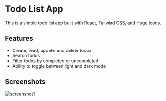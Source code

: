 # Todo List App

This is a simple todo list app built with React, Tailwind CSS, and Huge Icons.

## Features

- Create, read, update, and delete todos
- Search todos
- Filter todos by completed or uncompleted
- Ability to toggle between light and dark mode

## Screenshots

![screenshot1](https://user-images.githubusercontent.com/11084791/197415444-2a25b2f4-6b7b-4d7c-bb8a-8ecf28c6c4eb.png)
 